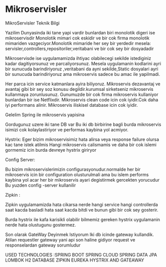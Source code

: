 # Mikroservisler
MikroServisler Teknik Bilgi




Yazilim Dunyasinda iki tane yapi vardir bunlardan biri monolotik digeri ise mikroservisdir
Monolotik mimari cok eskidir ve bir cok firma monolotik mimariden vazgeciyor.Monolotik mimaride her sey bir yerdedir mesela: servisler,controllers,repositoriler,veritabani ve bir cok sey bir dosyadadir

Mikroservisde ise uygulamamizda ihtiyac olabilecegi sekilde istediginiz kadar  dagitiyorsunuz ve parcaliyorsunuz.
Mesela uygulamanin kodlarini ayri bir sunucuda barindiriyoruz ,veritabani da ayni sekilde,Static dosyalari ayri bir sunucuda barindiriyoruz ama mikroservis sadece bu amac ile yapilmadi.
 
Her parca icin service katmanlara ayira biliyoruz. Mikroservis dezavantaj ve avantaj gibi bir sey soz konusu degildir.kurumsal sirketseniz mikroservis kullanmaya zorunlusunuz.
Gunumuzde bir cok firma mikroservis kullaniyor bunlardan bir ise Netflixdir.
Mikroservis clean code icin cok iyidir.Cok daha iyi performans alinir.
Mikroservis iliskisel database icin cok iyidir.

 















Gelelim Spring ile mikroservis yapisina

 


Gordugunuz uzere iki tane DB var
Bu iki db birbirine bagli burda mikroservis isimizi cok kolaylastiriyor ve performas kaybina yol acmiyor.

Hystrix:
Eger bizim mikroservisimiz hata alirsa veya response failure olursa kac tane istek atilmis
Hangi mikroservis calismamis 
 ve daha bir cok islemi gormemiz icin burda devreye hystrix giriryor

Config Server:

Bu bizim mikroservislerimizin configurasyonudur.normalde her bir mikroservis icin bir configuration olusturulmali ama bu islem performs kaybina yol acar her bir mikroservis ayari degistirmek gercekten yorucudur 
Bu yuzden config -server kullanilir


Zipkin :
 




Zipkin uygulamamizda hata cikarsa 
nerde hangi service hangi controllerda saat kacda basladi hata saat kacda bitdi ve bunun gibi bir cok sey gosterir.

 





Burda hystrix ile kafa karisikli olabilir bilmemiz gereken hystrix uygulamanin nerde hata olustugunu gostermez.


Son olarak GateWay Deyinmek Istiyorum 
Iki db icinde gateway kullandik.
Atilan requestler gateway yani api son haline gidiyor request ve responselardan gateway sorumludur


USED TECHNOLOGIES :SPRING BOOT SPRING CLOUD SPRING DATA JPA LOMBOK H2 DATABASE ZIPKIN EUREKA HYSTRIX AND  GATEAWAY 
